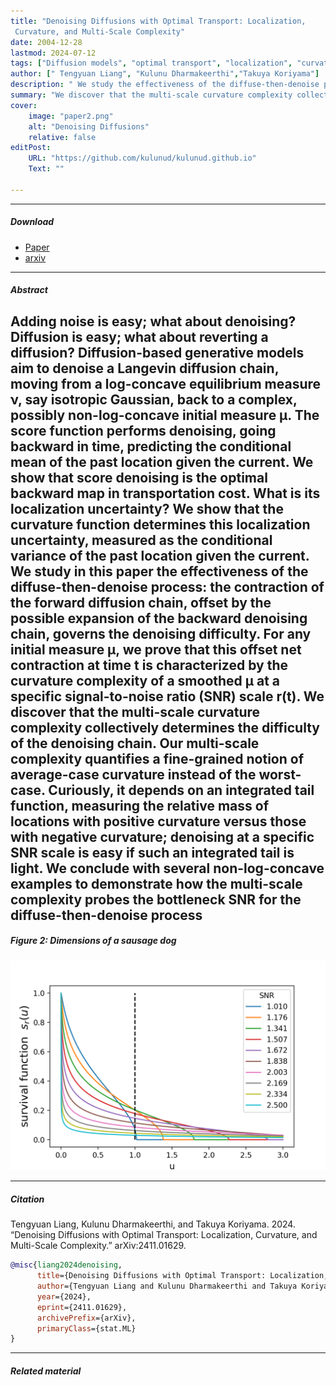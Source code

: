 ```yaml
---
title: "Denoising Diffusions with Optimal Transport: Localization,
 Curvature, and Multi-Scale Complexity" 
date: 2004-12-28
lastmod: 2024-07-12
tags: ["Diffusion models", "optimal transport", "localization", "curvature", "non-log-concavity"]
author: [" Tengyuan Liang", "Kulunu Dharmakeerthi","Takuya Koriyama"]
description: " We study the effectiveness of the diffuse-then-denoise process: the contraction of the forward diffusion chain, offset by the possible expansion of the backward denoising chain, governs the denoising difficulty. " 
summary: "We discover that the multi-scale curvature complexity collectively determines the difficulty of the denoising chain. Our multi-scale complexity quantifies a fine-grained notion of average-case curvature instead of the worst-case. " 
cover:
    image: "paper2.png"
    alt: "Denoising Diffusions"
    relative: false
editPost:
    URL: "https://github.com/kulunud/kulunud.github.io"
    Text: ""

---
```


---

##### Download

+ [Paper](paper2.pdf)
+ [arxiv](https://arxiv.org/pdf/2411.01629)

---

##### Abstract

Adding noise is easy; what about denoising? Diffusion is easy; what about reverting a
diffusion? Diffusion-based generative models aim to denoise a Langevin diffusion chain, moving
from a log-concave equilibrium measure ν, say isotropic Gaussian, back to a complex, possibly
non-log-concave initial measure μ. The score function performs denoising, going backward in
time, predicting the conditional mean of the past location given the current. We show that
score denoising is the optimal backward map in transportation cost. What is its localization
uncertainty? We show that the curvature function determines this localization uncertainty,
measured as the conditional variance of the past location given the current. We study in
this paper the effectiveness of the diffuse-then-denoise process: the contraction of the forward
diffusion chain, offset by the possible expansion of the backward denoising chain, governs the
denoising difficulty. For any initial measure μ, we prove that this offset net contraction at time
t is characterized by the curvature complexity of a smoothed μ at a specific signal-to-noise ratio
(SNR) scale r(t). We discover that the multi-scale curvature complexity collectively determines
the difficulty of the denoising chain. Our multi-scale complexity quantifies a fine-grained notion
of average-case curvature instead of the worst-case. Curiously, it depends on an integrated
tail function, measuring the relative mass of locations with positive curvature versus those with
negative curvature; denoising at a specific SNR scale is easy if such an integrated tail is light. We
conclude with several non-log-concave examples to demonstrate how the multi-scale complexity
probes the bottleneck SNR for the diffuse-then-denoise process
---

##### Figure 2: Dimensions of a sausage dog

![](paper2.png)

---

##### Citation

Tengyuan Liang, Kulunu Dharmakeerthi, and Takuya Koriyama. 2024. “Denoising Diffusions with Optimal Transport: Localization, Curvature, and Multi-Scale Complexity.” arXiv:2411.01629.

```BibTeX
@misc{liang2024denoising,
      title={Denoising Diffusions with Optimal Transport: Localization, Curvature, and Multi-Scale Complexity}, 
      author={Tengyuan Liang and Kulunu Dharmakeerthi and Takuya Koriyama},
      year={2024},
      eprint={2411.01629},
      archivePrefix={arXiv},
      primaryClass={stat.ML}
}

```

---

##### Related material
